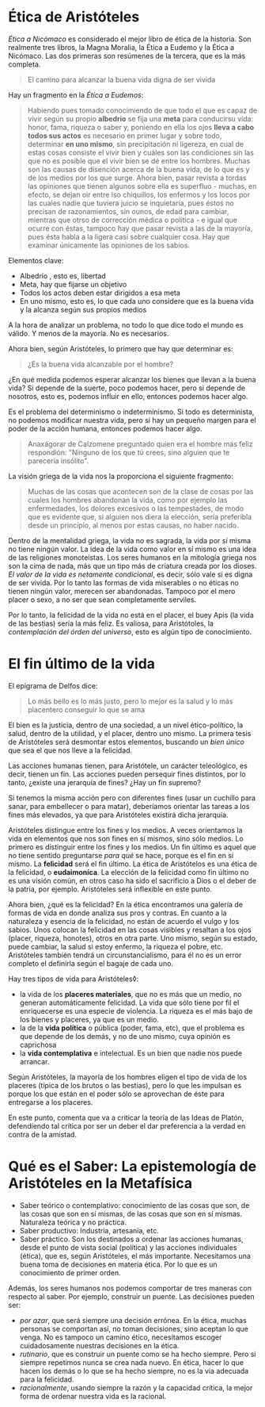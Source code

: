 # Ética de Aristóteles

*Ética a Nicómaco* es considerado el mejor libro de ética de la historia. Son realmente tres libros, la Magna Moralia, la Ética a Eudemo y la Ética a Nicómaco. Las dos primeras son resúmenes de la tercera, que es la más completa. 

> El camino para alcanzar la buena vida digna de ser vivida

Hay un fragmento en la *Ética a Eudemos*:

> Habiendo pues tomado conocimiendo de que todo el que es capaz de vivir según su propio **albedrío** se fija una **meta** para conducirsu vida: honor, fama, riqueza o saber y, poniendo en ella los ojos **lleva a cabo todos sus actos** es necesario en primer lugar y sobre todo, determinar **en uno mismo**, sin precipitación ni ligereza, en cual de estas cosas consiste el vivir bien y cuáles son las condiciones sin las que no es posible que el vivir bien se dé entre los hombres.
> Muchas son las causas de disención acerca de la buena vida, de lo que es y de los medios por los que surge. Ahora bien, pasar revista a tordas las opiniones que tienen algunos sobre ella es superfluo - muchas, en efecto, se dejan oir entre lso chiquillos, los enfermos y los locos por las cuales nadie que tuviera juicio se inquietaría, pues éstos no precisan de razonamientos, sin ounos, de edad para cambiar, mientras que otrso de corrección médica o política - e igual que ocurre con éstas, tampoco hay que pasar revista a las de la mayoría, pues ésta habla a la ligera casi sobre cualquier cosa. 
> Hay que examinar únicamente las opiniones de los sabios. 

Elementos clave:
- Albedrío , esto es, libertad
- Meta, hay que fijarse un objetivo
- Todos los actos deben estar dirigidos a esa meta
- En uno mismo, esto es, lo que cada uno considere que es la buena vida y la alcanza según sus propios medios


A la hora de analizar un problema, no todo lo que dice todo el mundo es válido. Y menos  de la mayoría. No es necesarios. 

Ahora bien, según Aristóteles, lo primero que hay que determinar es: 

> ¿Es la buena vida alcanzable por el hombre?

¿En qué medida podemos esperar alcanzar los bienes que llevan a la buena vida? Si depende de la suerte, poco podemos hacer, pero si depende de nosotros, esto es, podemos influir en ello, entonces podemos hacer algo.

Es el problema del determinismo o indeterminismo. Si todo es determinista, no podemos modificar nuestra vida, pero si hay un pequeño margen para el poder de la acción humana, entonces podemos hacer algo.

> Anaxágorar de Calzomene preguntado quien era el hombre más feliz respondión: "Ninguno de los que tú crees, sino alguien que te parecería insólito". 

La visión griega de la vida nos la proporciona el siguiente fragmento:

> Muchas de las cosas que acontecen son de la clase de cosas por las cuales los hombres abandonan la vida, como por ejemplo las enfermedades, los dolores excesivos o las tempestades, de modo que es evidente que, si alguien nos diera la elección, sería preferibla desde un principio,  al menos por estas causas, no haber nacido. 

Dentro de la mentalidad griega, la vida no es sagrada, la vida por sí misma no tiene ningún valor. La idea de la vida como valor en sí mismo es una idea de las religiones monoteístas. Los seres humanos en la mitología griega nos son la cima de nada, más que un tipo más de criatura creada por los dioses. *El valor de la vida es netamente condicional*, es decir, sólo vale si es digna de ser vivida. Por lo tanto las formas de vida miserables o no éticas no tienen ningún valor, merecen ser abandonadas. Tampoco por el mero placer o sexo, a no ser que sean completamente serviles. 

Por lo tanto, la felicidad de la vida no está en el placer, el  buey Apis (la vida de las bestias) sería la más feliz. Es valiosa, para Aristótoles, la *contemplación del órden del universo*, esto es algún tipo de conocimiento. 

# El fin último de la vida

El epigrama de Delfos dice: 

> Lo más bello es lo más justo, pero lo mejor es la salud y lo más placentero conseguir lo que se ama

El bien es la justicia, dentro de una sociedad, a un nivel ético-político, la salud, dentro de la utilidad, y el placer, dentro uno mismo. La primera tesis de Aristóteles será desmontar estos elementos, buscando un *bien único* que sea el que nos lleve a la felicidad.

Las acciones humanas tienen, para Aristótele, un carácter teleológico, es decir, tienen un fin. Las acciones pueden persequir fines distintos, por lo tanto, ¿existe una jerarquía de fines? ¿Hay un fin supremo?

Si tenemos la misma acción pero con diferentes fines (usar un cuchillo para sanar, para embellecer o para matar), deberíamos orientar las tareas a los fines más elevados, ya que para Aristóteles existirá dicha jerarquía. 

Aristóteles distingue entre los fines y los medios. A veces orientamos la vida en elementos que nos son fines en sí mismos, sino sólo medios. Lo primero es distinguir entre los fines y los medios. Un fin último es aquel que no tiene sentido preguntarse *para qué* se hace, porque es el fin en sí mismo. La **felicidad** será el fin último. La ética de Aristótelos es una ética de la felicidad, o **eudaimoníca**. La elección de la felicidad como fin último no es una visión común, en otros caso ha sido el sacrificio a Dios o el deber de la patria, por ejemplo. Aristóteles será inflexible en este punto. 

Ahora bien, ¿qué es la felicidad? En la ética encontramos una galería de formas de vida en donde analiza sus pros y contras. En cuanto a la naturaleza y esencia de la felicidad, no están de acuerdo el vulgo y los sabios. Unos colocan la felicidad en las cosas visibles y resaltan a los ojos (placer, riqueza, honotes),  otros en otra parte. Uno mismo, según su estado, puede cambiar, la salud si estoy enfermo, la riqueza el pobre, etc. Aristóteles también tendrá un circunstancialismo, para él no es un error completo el definirla según el bagaje de cada uno. 

Hay tres tipos de vida para Aristóteles◊:

- la vida de los **placeres materiales**, que no es más que un medio, no generan automáticamente felicidad. La vida que sólo tiene por fil el enriquecerse es una especie de violencia. La riqueza es el más bajo de los bienes y placeres, ya que es un medio. 
- la de la **vida política** o pública (poder, fama, etc), que el problema es que depende de los demás, y no de uno mismo, cuya opinión es caprichosa
- la **vida contemplativa** e intelectual. Es un bien que nadie nos puede arrancar.


Según Aristóteles, la mayoría de los hombres eligen el tipo de vida de los placeres (típica de los brutos o las bestias), pero lo que les impulsan es porque los que están en el poder sólo se aprovechan de éste para entregarse a los placeres.

En este punto, comenta que va a criticar la teoría de las Ideas de Platón, defendiendo tal crítica por ser un deber el dar preferencia a la verdad en contra de la amistad.

# Qué es el Saber: La epistemología de Aristóteles en la Metafísica

- Saber teórico o contemplativo: conocimiento de las cosas que son, de las cosas que son en sí mismas, de las cosas que son en sí mismas. Naturaleza teórica y no práctica. 
- Saber productivo: Industria, artesanía, etc. 
- Saber práctico. Son los destinados a ordenar las acciones humanas, desde el punto de vista social (política) y las acciones individuales (ética), que es, según Aristóteles, el más importante. Necesitamos una buena toma de decisiones en materia ética. Por lo que es un conocimiento de primer orden.

Además, los seres humanos nos podemos comportar de tres maneras con respecto al saber. Por ejemplo, construir un puente. Las decisiones pueden ser:
- *por azar*, que será siempre una decisión errónea. En la ética, muchas personas se comportan así, no toman decisiones, sino aceptan lo que venga. No es tampoco un camino ético, necesitamos escoger cuidadosamente nuestras decisiones en la ética. 
- *rutinario*, que es construir un puente como se ha hecho siempre. Pero si siempre repetimos nunca se crea nada nuevo. En ética, hacer lo que hacen los demás o lo que se ha hecho siempre, no es la via adecuada para la felicidad.
- *racionalmente*, usando siempre la razón y la capacidad crítica, la mejor forma de ordenar nuestra vida es la racional. 










